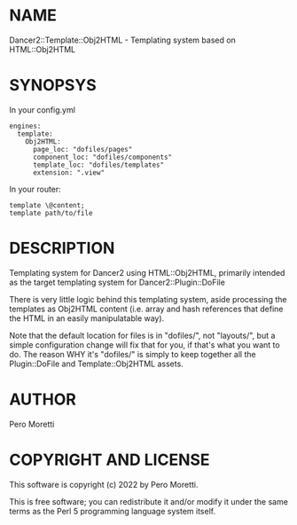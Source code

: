 # NAME

Dancer2::Template::Obj2HTML - Templating system based on HTML::Obj2HTML

# SYNOPSYS

In your config.yml

    engines:
      template:
        Obj2HTML:
          page_loc: "dofiles/pages"
          component_loc: "dofiles/components"
          template_loc: "dofiles/templates"
          extension: ".view"

In your router:

    template \@content;
    template path/to/file

# DESCRIPTION

Templating system for Dancer2 using HTML::Obj2HTML, primarily intended as the
target templating system for Dancer2::Plugin::DoFile

There is very little logic behind this templating system, aside processing
the templates as Obj2HTML content (i.e. array and hash references that define
the HTML in an easily manipulatable way).

Note that the default location for files is in "dofiles/", not "layouts/", but
a simple configuration change will fix that for you, if that's what you want to
do. The reason WHY it's "dofiles/" is simply to keep together all the
Plugin::DoFile and Template::Obj2HTML assets.

# AUTHOR

Pero Moretti

# COPYRIGHT AND LICENSE

This software is copyright (c) 2022 by Pero Moretti.

This is free software; you can redistribute it and/or modify it under
the same terms as the Perl 5 programming language system itself.

